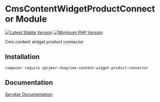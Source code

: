 # CmsContentWidgetProductConnector Module
[![Latest Stable Version](https://poser.pugx.org/spryker-shop/cms-content-widget-product-connector/v/stable.svg)](https://packagist.org/packages/spryker-shop/cms-content-widget-product-connector)
[![Minimum PHP Version](https://img.shields.io/badge/php-%3E%3D%208.1-8892BF.svg)](https://php.net/)

Cms content widget product connector

## Installation

```
composer require spryker-shop/cms-content-widget-product-connector
```

## Documentation

[Spryker Documentation](https://docs.spryker.com)
